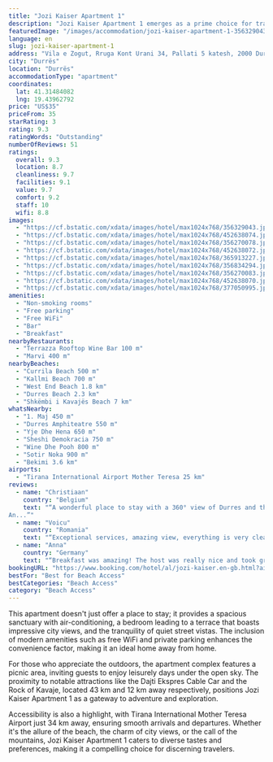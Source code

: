 ```yaml
---
title: "Jozi Kaiser Apartment 1"
description: "Jozi Kaiser Apartment 1 emerges as a prime choice for travelers seeking a blend of comfort and convenience in Durrës."
featuredImage: "/images/accommodation/jozi-kaiser-apartment-1-356329043.jpg"
language: en
slug: jozi-kaiser-apartment-1
address: "Vila e Zogut, Rruga Kont Urani 34, Pallati 5 katesh, 2000 Durrës, Albania"
city: "Durrës"
location: "Durrës"
accommodationType: "apartment"
coordinates:
  lat: 41.31484082
  lng: 19.43962792
price: "US$35"
priceFrom: 35
starRating: 3
rating: 9.3
ratingWords: "Outstanding"
numberOfReviews: 51
ratings:
  overall: 9.3
  location: 8.7
  cleanliness: 9.7
  facilities: 9.1
  value: 9.7
  comfort: 9.2
  staff: 10
  wifi: 8.8
images:
  - "https://cf.bstatic.com/xdata/images/hotel/max1024x768/356329043.jpg?k=22f805d656e7875021d1f3b55aed1c4246b0950d484d5355716f3e7b298fc6fc&o=&hp=1"
  - "https://cf.bstatic.com/xdata/images/hotel/max1024x768/452638074.jpg?k=f1e3813f3d425de8df9c08b9ccf406957d5f38e0c6c607f7ca8b4b5dc3c900e4&o=&hp=1"
  - "https://cf.bstatic.com/xdata/images/hotel/max1024x768/356270078.jpg?k=dcf156ba2adce91f80f33010a3723e9104a84ec62859d6d416cc4aa34f58d0e2&o=&hp=1"
  - "https://cf.bstatic.com/xdata/images/hotel/max1024x768/452638072.jpg?k=a5e64a875df4ad6b4993e1167f23c277017f61b32927332e4f09b9c0da9b6940&o=&hp=1"
  - "https://cf.bstatic.com/xdata/images/hotel/max1024x768/365913227.jpg?k=15efbdad21493895dcf8680e06435bfab04bf375484b3348ae263f538c54f3dc&o=&hp=1"
  - "https://cf.bstatic.com/xdata/images/hotel/max1024x768/356834294.jpg?k=5f786b71390b32a38b691d76ba893be8dc0e2395fac2bda411aae78934b99838&o=&hp=1"
  - "https://cf.bstatic.com/xdata/images/hotel/max1024x768/356270083.jpg?k=b04123156deb4a96aef747b18b812eada7138d7b84a0dc89429eaf402eddbc96&o=&hp=1"
  - "https://cf.bstatic.com/xdata/images/hotel/max1024x768/452638070.jpg?k=16c3032344741396adc8d0d74c1843368db12f0ace715963fff789ca7aa374ab&o=&hp=1"
  - "https://cf.bstatic.com/xdata/images/hotel/max1024x768/377050995.jpg?k=643681ca6ac7e8fabc425906b48c1241589eeb38280cd370f4ed06d1b5d31ece&o=&hp=1"
amenities:
  - "Non-smoking rooms"
  - "Free parking"
  - "Free WiFi"
  - "Bar"
  - "Breakfast"
nearbyRestaurants:
  - "Terrazza Rooftop Wine Bar 100 m"
  - "Marvi 400 m"
nearbyBeaches:
  - "Currila Beach 500 m"
  - "Kallmi Beach 700 m"
  - "West End Beach 1.8 km"
  - "Durres Beach 2.3 km"
  - "Shkëmbi i Kavajës Beach 7 km"
whatsNearby:
  - "1. Maj 450 m"
  - "Durres Amphiteatre 550 m"
  - "Yje Dhe Hena 650 m"
  - "Sheshi Demokracia 750 m"
  - "Wine Dhe Pooh 800 m"
  - "Sotir Noka 900 m"
  - "Bekimi 3.6 km"
airports:
  - "Tirana International Airport Mother Teresa 25 km"
reviews:
  - name: "Christiaan"
    country: "Belgium"
    text: "“A wonderful place to stay with a 360° view of Durres and the coastline. But it comes with a price: a steep uphill climb, as the room is situated next to the royal villa on a 100m hill. (Make sure you have your own transport, or hail a taxi!!!)
An...”"
  - name: "Voicu"
    country: "Romania"
    text: "“Exceptional services, amazing view, everything is very clean, safe private parking, the distance to the beaches and promenade is 13 minutes on foot, by car 2 minutes, you can spend the exceptional time in the city of Durres”"
  - name: "Anna"
    country: "Germany"
    text: "“Breakfast was amazing! The host was really nice and took great care of us. We will definitely come back when visiting Durres again. The view from the rooms and the terrace was also great, and everything was super clean and the beds were...”"
bookingURL: "https://www.booking.com/hotel/al/jozi-kaiser.en-gb.html?aid=8035640"
bestFor: "Best for Beach Access"
bestCategories: "Beach Access"
category: "Beach Access"
---
```


This apartment doesn't just offer a place to stay; it provides a spacious sanctuary with air-conditioning, a bedroom leading to a terrace that boasts impressive city views, and the tranquility of quiet street vistas. The inclusion of modern amenities such as free WiFi and private parking enhances the convenience factor, making it an ideal home away from home.

For those who appreciate the outdoors, the apartment complex features a picnic area, inviting guests to enjoy leisurely days under the open sky. The proximity to notable attractions like the Dajti Ekspres Cable Car and the Rock of Kavaje, located 43 km and 12 km away respectively, positions Jozi Kaiser Apartment 1 as a gateway to adventure and exploration.

Accessibility is also a highlight, with Tirana International Mother Teresa Airport just 34 km away, ensuring smooth arrivals and departures. Whether it's the allure of the beach, the charm of city views, or the call of the mountains, Jozi Kaiser Apartment 1 caters to diverse tastes and preferences, making it a compelling choice for discerning travelers.
